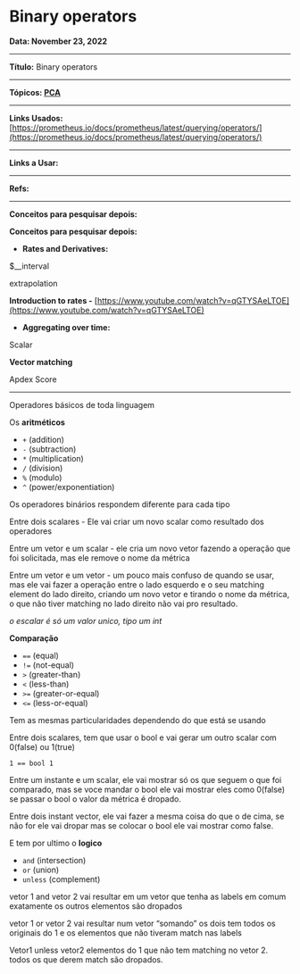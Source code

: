 # Binary operators

**Data: November 23, 2022** 

---

**Título:** Binary operators

---

**Tópicos:  [PCA](../PCA%20cd9096bcdf954863a10bfe439deac163.md)** 

---

**Links Usados:** [https://prometheus.io/docs/prometheus/latest/querying/operators/](https://prometheus.io/docs/prometheus/latest/querying/operators/)

---

**Links a Usar:** 

---

**Refs:** 

---

**Conceitos para pesquisar depois:** 

**Conceitos para pesquisar depois:** 

- **Rates and Derivatives:**

$__interval

extrapolation

**Introduction to rates -** [https://www.youtube.com/watch?v=qGTYSAeLTOE](https://www.youtube.com/watch?v=qGTYSAeLTOE)

- **Aggregating over time:**

Scalar

**Vector matching**

Apdex Score

---

Operadores básicos de toda linguagem

Os **aritméticos**

- `+` (addition)
- `-` (subtraction)
- `*` (multiplication)
- `/` (division)
- `%` (modulo)
- `^` (power/exponentiation)

Os operadores binários respondem diferente para cada tipo

Entre dois scalares - Ele vai criar um novo scalar como resultado dos operadores

Entre um vetor e um scalar - ele cria um novo vetor fazendo a operação que foi solicitada, mas ele remove o nome da métrica

Entre um vetor e um vetor - um pouco mais confuso de quando se usar, mas ele vai fazer a operação entre o lado esquerdo e o seu matching element do lado direito, criando um novo vetor e tirando o nome da métrica, o que não tiver matching no lado direito não vai pro resultado. 

*o escalar é só um valor unico, tipo um int*

**Comparação**

- `==` (equal)
- `!=` (not-equal)
- `>` (greater-than)
- `<` (less-than)
- `>=` (greater-or-equal)
- `<=` (less-or-equal)

Tem as mesmas particularidades dependendo do que está se usando

Entre dois scalares, tem que usar o bool e vai gerar um outro scalar com 0(false) ou 1(true)

`1 == bool 1`

Entre um instante e um scalar, ele vai mostrar só os que seguem o que foi comparado, mas se voce mandar o bool ele vai mostrar eles como 0(false) se passar o bool o valor da métrica é dropado. 

Entre dois instant vector, ele vai fazer a mesma coisa do que o de cima, se não for ele vai dropar mas se colocar o bool ele vai mostrar como false. 

E tem por ultimo o **logico**

- `and` (intersection)
- `or` (union)
- `unless` (complement)

vetor 1 and vetor 2 vai resultar em um vetor que tenha as labels em comum exatamente os outros elementos são dropados

vetor 1 or vetor 2 vai resultar num vetor “somando” os dois tem todos os originais do 1 e os elementos que não tiveram match nas labels

Vetor1 unless vetor2 elementos do 1 que não tem matching no vetor 2. todos os que derem match são dropados.